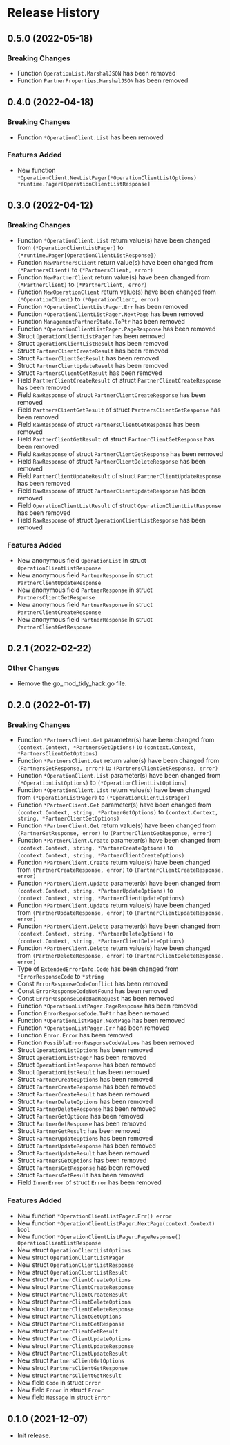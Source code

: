 # Release History

## 0.5.0 (2022-05-18)
### Breaking Changes

- Function `OperationList.MarshalJSON` has been removed
- Function `PartnerProperties.MarshalJSON` has been removed


## 0.4.0 (2022-04-18)
### Breaking Changes

- Function `*OperationClient.List` has been removed

### Features Added

- New function `*OperationClient.NewListPager(*OperationClientListOptions) *runtime.Pager[OperationClientListResponse]`


## 0.3.0 (2022-04-12)
### Breaking Changes

- Function `*OperationClient.List` return value(s) have been changed from `(*OperationClientListPager)` to `(*runtime.Pager[OperationClientListResponse])`
- Function `NewPartnersClient` return value(s) have been changed from `(*PartnersClient)` to `(*PartnersClient, error)`
- Function `NewPartnerClient` return value(s) have been changed from `(*PartnerClient)` to `(*PartnerClient, error)`
- Function `NewOperationClient` return value(s) have been changed from `(*OperationClient)` to `(*OperationClient, error)`
- Function `*OperationClientListPager.Err` has been removed
- Function `*OperationClientListPager.NextPage` has been removed
- Function `ManagementPartnerState.ToPtr` has been removed
- Function `*OperationClientListPager.PageResponse` has been removed
- Struct `OperationClientListPager` has been removed
- Struct `OperationClientListResult` has been removed
- Struct `PartnerClientCreateResult` has been removed
- Struct `PartnerClientGetResult` has been removed
- Struct `PartnerClientUpdateResult` has been removed
- Struct `PartnersClientGetResult` has been removed
- Field `PartnerClientCreateResult` of struct `PartnerClientCreateResponse` has been removed
- Field `RawResponse` of struct `PartnerClientCreateResponse` has been removed
- Field `PartnersClientGetResult` of struct `PartnersClientGetResponse` has been removed
- Field `RawResponse` of struct `PartnersClientGetResponse` has been removed
- Field `PartnerClientGetResult` of struct `PartnerClientGetResponse` has been removed
- Field `RawResponse` of struct `PartnerClientGetResponse` has been removed
- Field `RawResponse` of struct `PartnerClientDeleteResponse` has been removed
- Field `PartnerClientUpdateResult` of struct `PartnerClientUpdateResponse` has been removed
- Field `RawResponse` of struct `PartnerClientUpdateResponse` has been removed
- Field `OperationClientListResult` of struct `OperationClientListResponse` has been removed
- Field `RawResponse` of struct `OperationClientListResponse` has been removed

### Features Added

- New anonymous field `OperationList` in struct `OperationClientListResponse`
- New anonymous field `PartnerResponse` in struct `PartnerClientUpdateResponse`
- New anonymous field `PartnerResponse` in struct `PartnersClientGetResponse`
- New anonymous field `PartnerResponse` in struct `PartnerClientCreateResponse`
- New anonymous field `PartnerResponse` in struct `PartnerClientGetResponse`


## 0.2.1 (2022-02-22)

### Other Changes

- Remove the go_mod_tidy_hack.go file.

## 0.2.0 (2022-01-17)
### Breaking Changes

- Function `*PartnersClient.Get` parameter(s) have been changed from `(context.Context, *PartnersGetOptions)` to `(context.Context, *PartnersClientGetOptions)`
- Function `*PartnersClient.Get` return value(s) have been changed from `(PartnersGetResponse, error)` to `(PartnersClientGetResponse, error)`
- Function `*OperationClient.List` parameter(s) have been changed from `(*OperationListOptions)` to `(*OperationClientListOptions)`
- Function `*OperationClient.List` return value(s) have been changed from `(*OperationListPager)` to `(*OperationClientListPager)`
- Function `*PartnerClient.Get` parameter(s) have been changed from `(context.Context, string, *PartnerGetOptions)` to `(context.Context, string, *PartnerClientGetOptions)`
- Function `*PartnerClient.Get` return value(s) have been changed from `(PartnerGetResponse, error)` to `(PartnerClientGetResponse, error)`
- Function `*PartnerClient.Create` parameter(s) have been changed from `(context.Context, string, *PartnerCreateOptions)` to `(context.Context, string, *PartnerClientCreateOptions)`
- Function `*PartnerClient.Create` return value(s) have been changed from `(PartnerCreateResponse, error)` to `(PartnerClientCreateResponse, error)`
- Function `*PartnerClient.Update` parameter(s) have been changed from `(context.Context, string, *PartnerUpdateOptions)` to `(context.Context, string, *PartnerClientUpdateOptions)`
- Function `*PartnerClient.Update` return value(s) have been changed from `(PartnerUpdateResponse, error)` to `(PartnerClientUpdateResponse, error)`
- Function `*PartnerClient.Delete` parameter(s) have been changed from `(context.Context, string, *PartnerDeleteOptions)` to `(context.Context, string, *PartnerClientDeleteOptions)`
- Function `*PartnerClient.Delete` return value(s) have been changed from `(PartnerDeleteResponse, error)` to `(PartnerClientDeleteResponse, error)`
- Type of `ExtendedErrorInfo.Code` has been changed from `*ErrorResponseCode` to `*string`
- Const `ErrorResponseCodeConflict` has been removed
- Const `ErrorResponseCodeNotFound` has been removed
- Const `ErrorResponseCodeBadRequest` has been removed
- Function `*OperationListPager.PageResponse` has been removed
- Function `ErrorResponseCode.ToPtr` has been removed
- Function `*OperationListPager.NextPage` has been removed
- Function `*OperationListPager.Err` has been removed
- Function `Error.Error` has been removed
- Function `PossibleErrorResponseCodeValues` has been removed
- Struct `OperationListOptions` has been removed
- Struct `OperationListPager` has been removed
- Struct `OperationListResponse` has been removed
- Struct `OperationListResult` has been removed
- Struct `PartnerCreateOptions` has been removed
- Struct `PartnerCreateResponse` has been removed
- Struct `PartnerCreateResult` has been removed
- Struct `PartnerDeleteOptions` has been removed
- Struct `PartnerDeleteResponse` has been removed
- Struct `PartnerGetOptions` has been removed
- Struct `PartnerGetResponse` has been removed
- Struct `PartnerGetResult` has been removed
- Struct `PartnerUpdateOptions` has been removed
- Struct `PartnerUpdateResponse` has been removed
- Struct `PartnerUpdateResult` has been removed
- Struct `PartnersGetOptions` has been removed
- Struct `PartnersGetResponse` has been removed
- Struct `PartnersGetResult` has been removed
- Field `InnerError` of struct `Error` has been removed

### Features Added

- New function `*OperationClientListPager.Err() error`
- New function `*OperationClientListPager.NextPage(context.Context) bool`
- New function `*OperationClientListPager.PageResponse() OperationClientListResponse`
- New struct `OperationClientListOptions`
- New struct `OperationClientListPager`
- New struct `OperationClientListResponse`
- New struct `OperationClientListResult`
- New struct `PartnerClientCreateOptions`
- New struct `PartnerClientCreateResponse`
- New struct `PartnerClientCreateResult`
- New struct `PartnerClientDeleteOptions`
- New struct `PartnerClientDeleteResponse`
- New struct `PartnerClientGetOptions`
- New struct `PartnerClientGetResponse`
- New struct `PartnerClientGetResult`
- New struct `PartnerClientUpdateOptions`
- New struct `PartnerClientUpdateResponse`
- New struct `PartnerClientUpdateResult`
- New struct `PartnersClientGetOptions`
- New struct `PartnersClientGetResponse`
- New struct `PartnersClientGetResult`
- New field `Code` in struct `Error`
- New field `Error` in struct `Error`
- New field `Message` in struct `Error`


## 0.1.0 (2021-12-07)

- Init release.